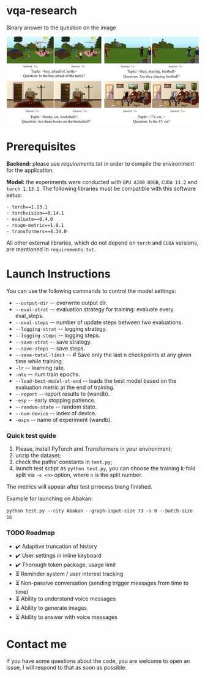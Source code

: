 # vqa-research
Binary answer to the question on the image

![image](qa_visual_logo.png)

# Prerequisites 

**Backend:** please use *requirements.txt* in order to compile the environment for the application. 

**Model:** the experiments were conducted with `GPU A100 80GB`, `CUDA 11.2` and `torch 1.13.1`. The following libraries must be compatible with this software setup:
```
- torch==1.13.1
- torchvision==0.14.1
- evaluate==0.4.0
- rouge-metric==1.0.1
- transformers==4.34.0
```
All other external libraries, which do not depend on `torch` and `CUDA` versions, are mentioned in `requirements.txt`.

# Launch Instructions

You can use the following commands to control the model settings:

- `--output-dir` -- overwrite output dir.
- `--eval-strat` -- evaluation strategy for training: evaluate every eval_steps.
- `--eval-steps` -- number of update steps between two evaluations.
- `--logging-strat` -- logging strategy.
- `--logging-steps` -- logging steps.
- `--save-strat` -- save strategy.
- `--save-steps` -- save steps.
- `--save-total-limit` -- # Save only the last n checkpoints at any given time while training.
- `-lr` -- learning rate.
- `-nte` -- num train epochs.
- `--load-best-model-at-end` -- loads the best model based on the evaluation metric at the end of training.
- `--report` -- report results to (wandb).
- `-esp` -- early stopping patience.
- `--random-state` -- random state.
- `--num-device` -- index of device.
- `-expn` -- name of experiment (wandb).
  

  
### Quick test quide

1) Please, install PyTorch and Transformers in your environment;
2) unzip the dataset;
4) check the paths' constants in `test.py`;
5) launch test sctipt as `python test.py`, you can choose the training k-fold split via `-s <n>` option, where `n` is the split number.

The metrics will appear after test prrocess bieng finished.

Example for launching on Abakan:

`python test.py --city Abakan --graph-input-size 73 -s 0 --batch-size 16`

### TODO Roadmap
- ✔️ Adaptive truncation of history
- ✔️ User settings in inline keyboard
- ✔️ Thorough token package, usage limit
- ⏳ Reminder system / user interest tracking
- ⏳ Non-passive conversation (sending trigger messages from time to time)
- ⏳ Ability to understand voice messages
- ⏳ Ability to generate images
- ⏳ Ability to answer with voice messages

# Contact me

If you have some questions about the code, you are welcome to open an issue, I will respond to that as soon as possible.
